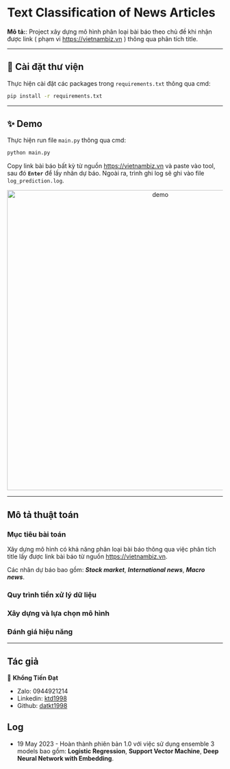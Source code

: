 # Text Classification of News Articles

__Mô tả:__: Project xây dựng mô hình phân loại bài báo theo chủ đề khi nhận được link ( phạm vi https://vietnambiz.vn ) thông qua phân tích title.

---
## 🚀 Cài đặt thư viện
Thực hiện cài đặt các packages trong `requirements.txt` thông qua cmd:
```bash
pip install -r requirements.txt
```
---
## ✨ Demo
Thực hiện run file `main.py` thông qua cmd:
```bash
python main.py
```
Copy link bài báo bất kỳ từ nguồn https://vietnambiz.vn và paste vào tool, sau đó __`Enter`__ để lấy nhãn dự báo. Ngoài ra, trình ghi log sẽ ghi vào file `log_prediction.log`.

<p align="center">
  <img width="700" align="center" src="https://user-images.githubusercontent.com/9840435/60266022-72a82400-98e7-11e9-9958-f9004c2f97e1.gif" alt="demo"/>
</p>

---
## Mô tả thuật toán

### Mục tiêu bài toán
Xây dựng mô hình có khả năng phân loại bài báo thông qua việc phân tích title lấy được link bài báo từ nguồn https://vietnambiz.vn.

Các nhãn dự báo bao gồm: _**Stock market**_, _**International news**_, _**Macro news**_.

### Quy trình tiền xử lý dữ liệu

### Xây dựng và lựa chọn mô hình

### Đánh giá hiệu năng

---
## Tác giả

👤 **Khổng Tiến Đạt**

- Zalo: 0944921214
- Linkedin: [ktd1998](https://www.linkedin.com/in/ktd1998/)
- Github: [datkt1998](https://github.com/datkt1998)

## Log

* 19 May 2023 - Hoàn thành phiên bản 1.0 với việc sử dụng ensemble 3 models bao gồm: **Logistic Regression**, **Support Vector Machine**, **Deep Neural Network with Embedding**.